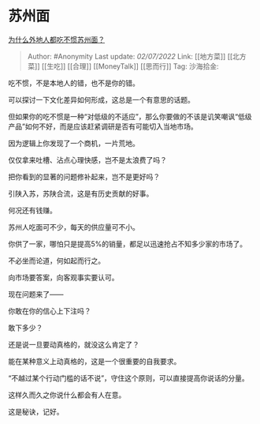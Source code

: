 # 苏州面
[为什么外地人都吃不惯苏州面？](https://www.zhihu.com/question/495902748/answer/2554024526)

> Author: #Anonymity
> Last update: *02/07/2022*
> Link: [[地方菜]] [[北方菜]] [[生吃]] [[合理]] [[MoneyTalk]] [[思而行]]
> Tag:
> 沙海拾金:

吃不惯，不是本地人的错，也不是你的错。

可以探讨一下文化差异如何形成，这总是一个有意思的话题。

但如果你的吃不惯是一种“对低级的不适应”，那么你要做的不该是讥笑嘲讽“低级产品”如何不好，而是应该赶紧调研是否有可能切入当地市场。

因为逻辑上你发现了一个商机，一片荒地。

仅仅拿来吐槽、沾点心理快感，岂不是太浪费了吗？

把你看到的显著的问题修补起来，岂不是更好吗？

引陕入苏，苏陕合流，这是有历史贡献的好事。

何况还有钱赚。

苏州人吃面可不少，每天的供应量可不小。

你供了一家，哪怕只是提高5%的销量，都足以迅速抢占不知多少家的市场了。

不必坐而论道，何如起而行之。

向市场要答案，向客观事实要认可。

现在问题来了——

你敢在你的信心上下注吗？

敢下多少？

还是说一旦要动真格的，就没这么肯定了？

能在某种意义上动真格的，这是一个很重要的自我要求。

“不越过某个行动门槛的话不说”，守住这个原则，可以直接提高你说话的分量。

这样久而久之你说什么都会有人在意。

这是秘诀，记好。
